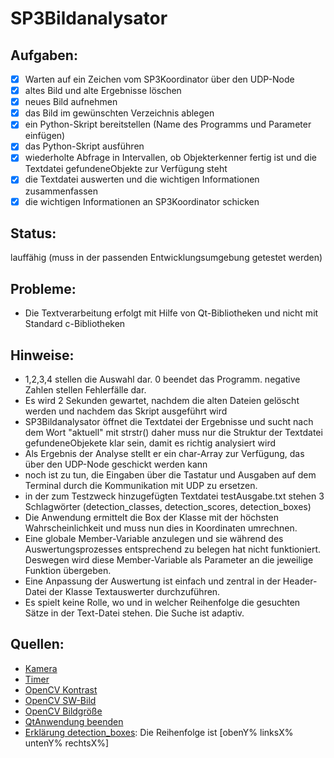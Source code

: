 # SP3Bildanalysator

## Aufgaben:
- [x] Warten auf ein Zeichen vom SP3Koordinator über den UDP-Node
- [x] altes Bild und alte Ergebnisse löschen
- [x] neues Bild aufnehmen
- [x] das Bild im gewünschten Verzeichnis ablegen
- [x] ein Python-Skript bereitstellen (Name des Programms und Parameter einfügen)
- [x] das Python-Skript ausführen
- [x] wiederholte Abfrage in Intervallen, ob Objekterkenner fertig ist und die Textdatei gefundeneObjekte zur Verfügung steht
- [x] die Textdatei auswerten und die wichtigen Informationen zusammenfassen
- [x] die wichtigen Informationen an SP3Koordinator schicken

## Status:
lauffähig (muss in der passenden Entwicklungsumgebung getestet werden)

## Probleme:
- Die Textverarbeitung erfolgt mit Hilfe von Qt-Bibliotheken und nicht mit Standard c-Bibliotheken

## Hinweise:
- 1,2,3,4 stellen die Auswahl dar. 0 beendet das Programm. negative Zahlen stellen Fehlerfälle dar.
- Es wird 2 Sekunden gewartet, nachdem die alten Dateien gelöscht werden und nachdem das Skript ausgeführt wird
- SP3Bildanalysator öffnet die Textdatei der Ergebnisse und sucht nach dem Wort "aktuell" mit strstr()
daher muss nur die Struktur der Textdatei gefundeneObjekete klar sein, damit es richtig analysiert wird
- Als Ergebnis der Analyse stellt er ein char-Array zur Verfügung, das über den UDP-Node geschickt werden kann
- noch ist zu tun, die Eingaben über die Tastatur und Ausgaben auf dem Terminal durch die Kommunikation mit UDP zu ersetzen.
- in der zum Testzweck hinzugefügten Textdatei testAusgabe.txt stehen 3 Schlagwörter (detection_classes, detection_scores, detection_boxes)
- Die Anwendung ermittelt die Box der Klasse mit der höchsten Wahrscheinlichkeit und muss nun dies in Koordinaten umrechnen.
- Eine globale Member-Variable anzulegen und sie während des Auswertungsprozesses entsprechend zu belegen hat nicht funktioniert. Deswegen wird diese Member-Variable als Parameter an die jeweilige Funktion übergeben.
- Eine Anpassung der Auswertung ist einfach und zentral in der Header-Datei der Klasse Textauswerter durchzuführen.
- Es spielt keine Rolle, wo und in welcher Reihenfolge die gesuchten Sätze in der Text-Datei stehen. Die Suche ist adaptiv.

## Quellen:
- [Kamera](https://www.opencv-srf.com/2010/09/object-detection-using-color-seperation.html)
- [Timer](https://stackoverflow.com/questions/4184468/sleep-for-milliseconds)
- [OpenCV Kontrast](https://www.opencv-srf.com/2018/02/change-contrast-of-images-and-videos.html)
- [OpenCV SW-Bild](https://docs.opencv.org/4.2.0/de/d25/imgproc_color_conversions.html)
- [OpenCV Bildgröße](https://docs.opencv.org/4.2.0/d6/d50/classcv_1_1Size__.html)
- [QtAnwendung beenden](https://stackoverflow.com/questions/8026101/correct-way-to-quit-a-qt-program)
- [Erklärung detection_boxes](https://stackoverflow.com/questions/48915003/get-the-bounding-box-coordinates-in-the-tensorflow-object-detection-api-tutorial): Die Reihenfolge ist [obenY% linksX% untenY% rechtsX%]
